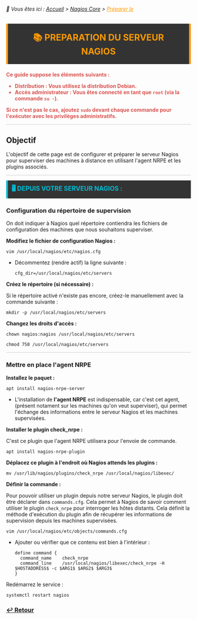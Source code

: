 <link rel="stylesheet" type="text/css" href="../../assets/css/principal-theme.css">

###### 📂 Vous êtes ici : [Accueil](../../index.md) > [Nagios Core](../nagioscore-debian/index.md) > <a href="." style="color: #ff9900; text-decoration: underline;">Préparer le</a>


<div style="background-color: #333; color: #fff; border-left: 5px solid #ff9900; border-right: 5px solid #ff9900; padding: 20px 25px; margin-bottom: 20px; text-align: center;">
  <strong style="font-size: 24px; color: #ff9900;">📚 PREPARATION DU SERVEUR NAGIOS</strong>
</div>

<!-- Alerte importante concernant la distribution et les droits d'utilisateur -->
<div style="color: #d9534f; font-weight: bold; margin-bottom: 1em;">

  <p>Ce guide suppose les éléments suivants :</p>
  <ul>
    <li><strong>Distribution :</strong> Vous utilisez la distribution <strong>Debian</strong>.</li>
    <li><strong>Accès administrateur :</strong> Vous êtes connecté en tant que <code>root</code> (via la commande <code>su -</code>).</li>
  </ul>
  <p>Si ce n'est pas le cas, ajoutez <code>sudo</code> devant chaque commande pour l'exécuter avec les privilèges administratifs.</p>
</div>


<hr style="border: 1px solid #ccc; height: 1px; background-color: #ccc; border: none;">

## Objectif

L'objectif de cette page est de configurer et préparer le serveur Nagios pour superviser des machines à distance en utilisant l'agent NRPE et les plugins associés.

<hr style="border: 1px solid #ccc; height: 1px; background-color: #ccc; border: none;">

<!-- Section "Depuis votre serveur Nagios" avec un fond sombre, couleurs contrastées et texte clair -->
<div style="background-color: #333; color: #fff; border-left: 5px solid #00bcd4; padding: 10px 10px; margin-bottom: 20px;">
  <strong style="font-size: 17px; color: #00bcd4;">🖥️ DEPUIS VOTRE SERVEUR NAGIOS :</strong>
</div>

### Configuration du répertoire de supervision 
On doit indiquer à Nagios quel répertoire contiendra les fichiers de configuration des machines que nous souhaitons superviser.


**Modifiez le fichier de configuration Nagios :**  

```
vim /usr/local/nagios/etc/nagios.cfg
```

- Décommentez (rendre actif) la ligne suivante :

  ```
  cfg_dir=/usr/local/nagios/etc/servers
  ```


**Créez le répertoire (si nécessaire) :**

Si le répertoire activé n'existe pas encore, créez-le manuellement avec la commande suivante :

```
mkdir -p /usr/local/nagios/etc/servers
```


**Changez les droits d'accès :**

```
chown nagios:nagios /usr/local/nagios/etc/servers
```
```
chmod 750 /usr/local/nagios/etc/servers
```
<hr style="border: 1px solid #ccc; height: 1px; background-color: #ccc; border: none;">

### Mettre en place l'agent NRPE

**Installez le paquet :**  

```
apt install nagios-nrpe-server
```
- L'installation de **l'agent NRPE** est indispensable, car c'est cet agent, (présent notament sur les machines qu'on veut superviser), qui permet l'échange des informations entre le serveur Nagios et les machines supervisées.


**Installer le plugin check_nrpe :**

C'est ce plugin que l'agent NRPE utilisera pour l'envoie de commande.
```
apt install nagios-nrpe-plugin
```
**Déplacez ce plugin à l'endroit où Nagios attends les plugins :**
```
mv /usr/lib/nagios/plugins/check_nrpe /usr/local/nagios/libexec/
```


**Définir la commande :**

Pour pouvoir utiliser un plugin depuis notre serveur Nagios, le plugin doit être déclarer  dans `commands.cfg`. Cela permet à Nagios de savoir comment utiliser le plugin `check_nrpe` pour interroger les hôtes distants. Cela définit la méthode d'exécution du plugin afin de récupérer les informations de supervision depuis les machines supervisées.

```
vim /usr/local/nagios/etc/objects/commands.cfg
```

- Ajouter ou vérifier que ce contenu est bien à l'intérieur :
  ```
  define command {
    command_name    check_nrpe
    command_line    /usr/local/nagios/libexec/check_nrpe -H $HOSTADDRESS$ -c $ARG1$ $ARG2$ $ARG3$
  }
  ```

Redémarrez le service :
```
systemctl restart nagios
```

### **[↩️ Retour](../../linux/nagioscore-debian/index.md)**